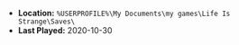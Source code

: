 * **Location:** `%USERPROFILE%\My Documents\my games\Life Is Strange\Saves\`
* **Last Played:** 2020-10-30

